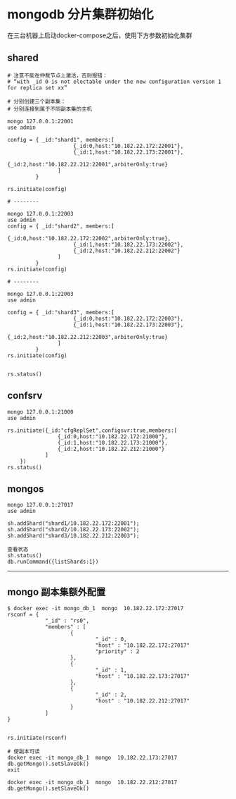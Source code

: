 # mongodb 分片集群初始化

在三台机器上启动docker-compose之后，使用下方参数初始化集群

## shared

    # 注意不能在仲裁节点上激活，否则报错：
    # “with _id 0 is not electable under the new configuration version 1 for replica set xx”
    
    # 分别创建三个副本集：
    # 分别连接到属于不同副本集的主机

    mongo 127.0.0.1:22001
    use admin
  
    config = { _id:"shard1", members:[
                         {_id:0,host:"10.182.22.172:22001"},
                         {_id:1,host:"10.182.22.173:22001"},
                         {_id:2,host:"10.182.22.212:22001",arbiterOnly:true}
                    ]
             }
             
    rs.initiate(config)
    
    # --------
    
    mongo 127.0.0.1:22003
    use admin
    config = { _id:"shard2", members:[
                         {_id:0,host:"10.182.22.172:22002",arbiterOnly:true},
                         {_id:1,host:"10.182.22.173:22002"},
                         {_id:2,host:"10.182.22.212:22002"}
                    ]
             }
    rs.initiate(config)
    
    # --------
    
    mongo 127.0.0.1:22003
    use admin

    config = { _id:"shard3", members:[
                         {_id:0,host:"10.182.22.172:22003"},
                         {_id:1,host:"10.182.22.173:22003"},
                         {_id:2,host:"10.182.22.212:22003",arbiterOnly:true}
                    ]
             }
    rs.initiate(config)
    
    
    rs.status()


## confsrv
    mongo 127.0.0.1:21000
    use admin
    
    rs.initiate({_id:"cfgReplSet",configsvr:true,members:[
                    {_id:0,host:"10.182.22.172:21000"},
                    {_id:1,host:"10.182.22.173:21000"},
                    {_id:2,host:"10.182.22.212:21000"}
                ]
        })
    rs.status()



## mongos
    mongo 127.0.0.1:27017
    use admin
    
    sh.addShard("shard1/10.182.22.172:22001");
    sh.addShard("shard2/10.182.22.173:22002");
    sh.addShard("shard3/10.182.22.212:22003");
    
    查看状态
    sh.status()
    db.runCommand({listShards:1})

---

## mongo 副本集额外配置

    $ docker exec -it mongo_db_1  mongo  10.182.22.172:27017
    rsconf = {
                "_id" : "rs0",
                "members" : [
                        {
                                "_id" : 0,
                                "host" : "10.182.22.172:27017"
                                "priority" : 2
                        },
                        {
                                "_id" : 1,
                                "host" : "10.182.22.173:27017"
                        },
                        {
                                "_id" : 2,
                                "host" : "10.182.22.212:27017"
                        }
                ]
    }


    rs.initiate(rsconf)

    # 使副本可读
    docker exec -it mongo_db_1  mongo  10.182.22.173:27017
    db.getMongo().setSlaveOk()
    exit

    docker exec -it mongo_db_1  mongo  10.182.22.212:27017
    db.getMongo().setSlaveOk()

